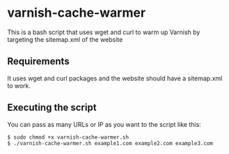 # varnish-cache-warmer
This is a bash script that uses wget and curl to warm up Varnish by targeting the sitemap.xml of the website

Requirements
------------
It uses wget and curl packages and the website should have a sitemap.xml to work.


Executing the script
----------------------
You can pass as many URLs or IP as you want to the script like this:

    $ sudo chmod +x varnish-cache-warmer.sh
    $ ./varnish-cache-warmer.sh example1.com example2.com example3.com
